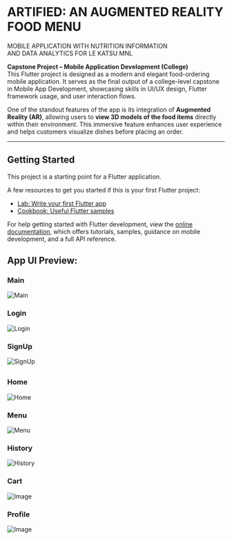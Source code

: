 # ARTIFIED: AN AUGMENTED REALITY FOOD MENU  
MOBILE APPLICATION WITH NUTRITION INFORMATION  
AND DATA ANALYTICS FOR LE KATSU MNL 

**Capstone Project – Mobile Application Development (College)**  
This Flutter project is designed as a modern and elegant food-ordering mobile application. It serves as the final output of a college-level capstone in Mobile App Development, showcasing skills in UI/UX design, Flutter framework usage, and user interaction flows.

One of the standout features of the app is its integration of **Augmented Reality (AR)**, allowing users to **view 3D models of the food items** directly within their environment. This immersive feature enhances user experience and helps customers visualize dishes before placing an order.

---

## Getting Started

This project is a starting point for a Flutter application.

A few resources to get you started if this is your first Flutter project:

- [Lab: Write your first Flutter app](https://docs.flutter.dev/get-started/codelab)
- [Cookbook: Useful Flutter samples](https://docs.flutter.dev/cookbook)

For help getting started with Flutter development, view the
[online documentation](https://docs.flutter.dev/), which offers tutorials,
samples, guidance on mobile development, and a full API reference.

## App UI Preview:
### Main
![Main](https://github.com/user-attachments/assets/dcc6dc8a-abf1-44bc-91dc-6cee7c76cef0)

### Login
![Login](https://github.com/user-attachments/assets/cfa94a6e-979e-4c72-8994-619301355f98)

### SignUp
![SignUp](https://github.com/user-attachments/assets/d116f283-fd78-4315-9c43-43c72445c7ae)

##

### Home
![Home](https://github.com/user-attachments/assets/5d437866-e9ac-4707-9832-e7513fcc6e2a)

### Menu
![Menu](https://github.com/user-attachments/assets/c0630e18-f30c-44b9-a509-1eff9165dbfd)

### History
![History](https://github.com/user-attachments/assets/579c6a3d-d423-4623-a382-465dd93f1e15)

### Cart
![Image](https://github.com/user-attachments/assets/9aace787-cb80-4119-9b75-d844dc9d1568)

### Profile
![Image](https://github.com/user-attachments/assets/101ca372-2358-470b-91b2-14c8f051d019)


